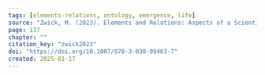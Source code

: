 ```yaml
---
tags: [elements-relations, ontology, emergence, life]
source: "Zwick, M. (2023). Elements and Relations: Aspects of a Scientific Metaphysics (Vol. 35). Springer International Publishing."
page: 137
chapter: ""
citation_key: "zwick2023"
doi: "https://doi.org/10.1007/978-3-030-99403-7"
created: 2025-01-17
---
```


